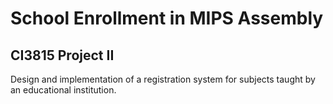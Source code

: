 # School Enrollment in MIPS Assembly
## CI3815 Project II

Design and implementation of a registration system for subjects taught by an educational institution.
